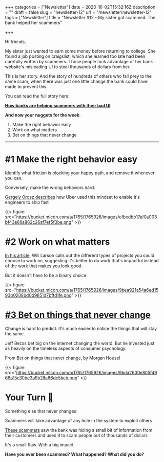 +++
categories = ["Newsletter"]
date = 2020-10-02T15:32:16Z
description = ""
draft = false
slug = "newsletter-12"
url = "/newsletter/newsletter-12"
tags = ["Newsletter"]
title = "Newsletter #12 - My sister got scammed. The bank helped her scammers"

+++


Hi friends,

My sister just wanted to earn some money before returning to college. She found a job posting on craigslist, which she learned too late had been carefully written by scammers. Those people took advantage of her bank website's misleading UI to steal thousands of dollars from her.

This is her story. And the story of hundreds of others who fall prey to the same scam, when there was just one little change the bank could have made to prevent this.

You can read the full story here:

**[How banks are helping scammers with their bad UI](__GHOST_URL__/blog/how-banks-help-scammers-with-their-bad-ui/?&utm_source=zainrizvi.io&utm_medium=newsletter&utm_campaign=my_sister_got_scammed_the_bank_helped_her_scammers&utm_term=2020-10-01)**

**And now your nuggets for the week:**

1. Make the right behavior easy
2. Work on what matters
3. Bet on things that never change

---

# #1 Make the right behavior easy

Identify what friction is blocking your happy path, and remove it whenever you can.

Conversely, make the wrong behaviors hard.

[Gergely Orosz describes](https://evolutionarymanager.com/building-great-engineering-teams-gergely-orosz/?&utm_source=zainrizvi.io&utm_medium=newsletter&utm_campaign=my_sister_got_scammed_the_bank_helped_her_scammers&utm_term=2020-10-01) how Uber used this mindset to enable it's engineers to ship fast

{{< figure src="https://bucket.mlcdn.com/a/1765/1765926/images/efbedbb17af0a003bf43e86a882c26af7ef5f3be.png" >}}

# #2 Work on what matters

[In his article](https://staffeng.com/guides/work-on-what-matters?&utm_source=zainrizvi.io&utm_medium=newsletter&utm_campaign=my_sister_got_scammed_the_bank_helped_her_scammers&utm_term=2020-10-01), Will Larson calls out the different types of projects you could choose to work on, suggesting it's better to do work that's impactful instead of the work that makes you look good.

But it doesn't have to be a binary choice

{{< figure src="https://bucket.mlcdn.com/a/1765/1765926/images/9bea921a54a6ed1593b0208bd0d9851d7bffd1fe.png" >}}

# [#3 Bet on things that never change](https://charity.wtf/2020/09/06/if-management-isnt-a-promotion-then-engineering-isnt-a-demotion/?&utm_source=zainrizvi.io&utm_medium=newsletter&utm_campaign=my_sister_got_scammed_the_bank_helped_her_scammers&utm_term=2020-10-01)

Change is hard to predict. It's much easier to notice the things that will stay the same.

Jeff Bezos bet big on the internet changing the world. But he invested just as heavily on the timeless aspects of consumer psychology.

From [Bet on things that never change](https://www.collaborativefund.com/blog/betting-on-things-that-never-change/?&utm_source=zainrizvi.io&utm_medium=newsletter&utm_campaign=my_sister_got_scammed_the_bank_helped_her_scammers&utm_term=2020-10-01), by Morgan Housel

{{< figure src="https://bucket.mlcdn.com/a/1765/1765926/images/9bda2630e805f4968a15c30be3a9b28a66dc5bcb.png" >}}

# Your Turn 👊

Something else that never changes:

Scammers will take advantage of any hole in the system to exploit others

[These scammers](__GHOST_URL__/blog/how-banks-help-scammers-with-their-bad-ui/?&utm_source=zainrizvi.io&utm_medium=newsletter&utm_campaign=my_sister_got_scammed_the_bank_helped_her_scammers&utm_term=2020-10-01) saw the bank was hiding a small bit of information from their customers and used it to scam people out of thousands of dollars

It's a small flaw. With a big impact

**Have you ever been scammed? What happened?** **What did you do?**

